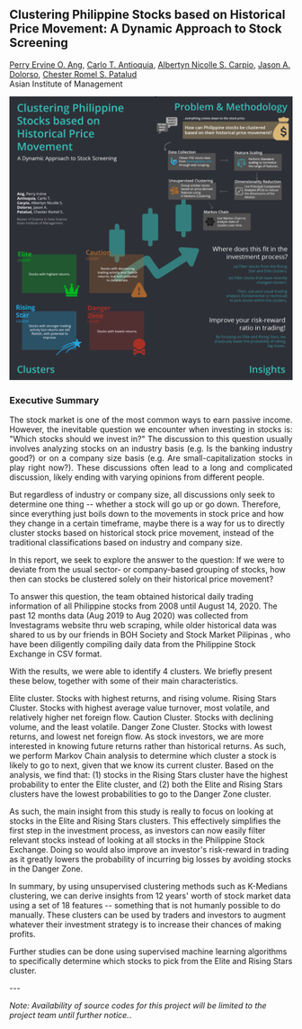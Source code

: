 ## Clustering Philippine Stocks based on Historical Price Movement: A Dynamic Approach to Stock Screening

[Perry Ervine O. Ang](https://www.linkedin.com/in/perryang),
[Carlo T. Antioquia](https://www.linkedin.com/in/carlo-antioquia/),
[Albertyn Nicolle S. Carpio](https://www.linkedin.com/in/albertyn-nicolle-carpio),
[Jason A. Dolorso](https://www.linkedin.com/in/jasondolorso/), 
[Chester Romel S. Patalud](https://www.linkedin.com/in/chesterromelpatalud)  
Asian Institute of Management

[<img src="../images/Stocks_dmw.png"/>](https://raw.githubusercontent.com/jasondolorso/jasondolorso.github.io/master/images/Stocks_dmw.png)

### Executive Summary
<p align="justify">
The stock market is one of the most common ways to earn passive income. However, the inevitable question we encounter when investing in stocks is: "Which stocks should we invest in?" The discussion to this question usually involves analyzing stocks on an industry basis (e.g. Is the banking industry good?) or on a company size basis (e.g. Are small-capitalization stocks in play right now?). These discussions often lead to a long and complicated discussion, likely ending with varying opinions from different people.

But regardless of industry or company size, all discussions only seek to determine one thing -- whether a stock will go up or go down. Therefore, since everything just boils down to the movements in stock price and how they change in a certain timeframe, maybe there is a way for us to directly cluster stocks based on historical stock price movement, instead of the traditional classifications based on industry and company size.

In this report, we seek to explore the answer to the question: If we were to deviate from the usual sector- or company-based grouping of stocks, how then can stocks be clustered solely on their historical price movement?

To answer this question, the team obtained historical daily trading information of all Philippine stocks from 2008 until August 14, 2020. The past 12 months data (Aug 2019 to Aug 2020) was collected from Investagrams website thru web scraping, while older historical data was shared to us by our friends in BOH Society and Stock Market Pilipinas , who have been diligently compiling daily data from the Philippine Stock Exchange in CSV format.

With the results, we were able to identify 4 clusters. We briefly present these below, together with some of their main characteristics.

Elite cluster. Stocks with highest returns, and rising volume.
Rising Stars Cluster. Stocks with highest average value turnover, most volatile, and relatively higher net foreign flow.
Caution Cluster. Stocks with declining volume, and the least volatile.
Danger Zone Cluster. Stocks with lowest returns, and lowest net foreign flow.
As stock investors, we are more interested in knowing future returns rather than historical returns. As such, we perform Markov Chain analysis to determine which cluster a stock is likely to go to next, given that we know its current cluster. Based on the analysis, we find that: (1) stocks in the Rising Stars cluster have the highest probability to enter the Elite cluster, and (2) both the Elite and Rising Stars clusters have the lowest probabilities to go to the Danger Zone cluster.

As such, the main insight from this study is really to focus on looking at stocks in the Elite and Rising Stars clusters. This effectively simplifies the first step in the investment process, as investors can now easily filter relevant stocks instead of looking at all stocks in the Philippine Stock Exchange. Doing so would also improve an investor's risk-reward in trading as it greatly lowers the probability of incurring big losses by avoiding stocks in the Danger Zone.

In summary, by using unsupervised clustering methods such as K-Medians clustering, we can derive insights from 12 years' worth of stock market data using a set of 18 features -- something that is not humanly possible to do manually. These clusters can be used by traders and investors to augment whatever their investment strategy is to increase their chances of making profits.

Further studies can be done using supervised machine learning algorithms to specifically determine which stocks to pick from the Elite and Rising Stars cluster.
</p>
---

*Note: Availability of source codes for this project will be limited to the project team until further notice.*.


